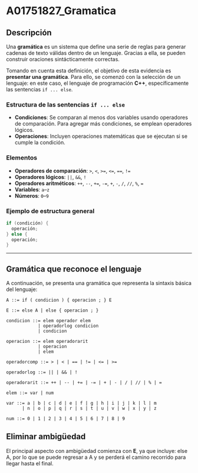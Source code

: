 # A01751827_Gramatica
## Descripción

Una **gramática** es un sistema que define una serie de reglas para generar cadenas de texto válidas dentro de un lenguaje. Gracias a ella, se pueden construir oraciones sintácticamente correctas.

Tomando en cuenta esta definición, el objetivo de esta evidencia es **presentar una gramática**. Para ello, se comenzó con la selección de un lenguaje: en este caso, el lenguaje de programación **C++**, específicamente las sentencias `if ... else`.

### Estructura de las sentencias `if ... else`

- **Condiciones**: Se comparan al menos dos variables usando operadores de comparación. Para agregar más condiciones, se emplean operadores lógicos.
- **Operaciones**: Incluyen operaciones matemáticas que se ejecutan si se cumple la condición.

### Elementos

- **Operadores de comparación**: `>`, `<`, `>=`, `<=`, `==`, `!=`
- **Operadores lógicos**: `||`, `&&`, `!`
- **Operadores aritméticos**: `++`, `--`, `+=`, `-=`, `+`, `-`, `/`, `//`, `%`, `=`
- **Variables**: `a`–`z`
- **Números**: `0`–`9`

### Ejemplo de estructura general

```cpp
if (condición) {
  operación;
} else {
  operación;
}
```

---

## Gramática que reconoce el lenguaje

A continuación, se presenta una gramática que representa la sintaxis básica del lenguaje:

```ebnf
A ::= if ( condicion ) { operacion ; } E

E ::= else A | else { operacion ; }

condicion ::= elem operador elem
            | operadorlog condicion
            | condicion

operacion ::= elem operadorarit
            | operacion
            | elem

operadorcomp ::= > | < | == | != | <= | >=

operadorlog ::= || | && | !

operadorarit ::= ++ | -- | += | -= | + | - | / | // | % | =

elem ::= var | num

var ::= a | b | c | d | e | f | g | h | i | j | k | l | m
      | n | o | p | q | r | s | t | u | v | w | x | y | z

num ::= 0 | 1 | 2 | 3 | 4 | 5 | 6 | 7 | 8 | 9
```

## Eliminar ambigüedad
El principal aspecto con ambigüedad comienza con **E**, ya que incluye: else A, por lo que se puede regresar a A y se perderá el camino recorrido para llegar hasta el final.
